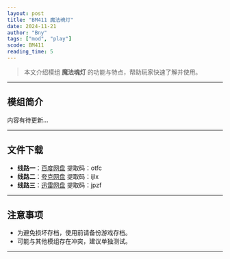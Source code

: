 ```yaml
---
layout: post
title: "BM411 魔法魂灯"
date: 2024-11-21
author: "Bny"
tags: ["mod", "play"]
scode: BM411
reading_time: 5
---
```


> 本文介绍模组 **魔法魂灯** 的功能与特点，帮助玩家快速了解并使用。

---

## 模组简介

内容有待更新...

---


## 文件下载
- **线路一**：[百度网盘](https://pan.baidu.com/s/1FLCpvOBEuUW1tZZq5kXC7g?pwd=otfc)  提取码：otfc  
- **线路二**：[夸克网盘](https://pan.quark.cn/s/c2b41f60d399?pwd=ijlx)  提取码：ijlx  
- **线路三**：[迅雷网盘](https://pan.xunlei.com/s/VOCCbYv0QJ_cTl6Fsent-35pA1?pwd=jpzf)  提取码：jpzf  

---

## 注意事项
- 为避免损坏存档，使用前请备份游戏存档。
- 可能与其他模组存在冲突，建议单独测试。

---


